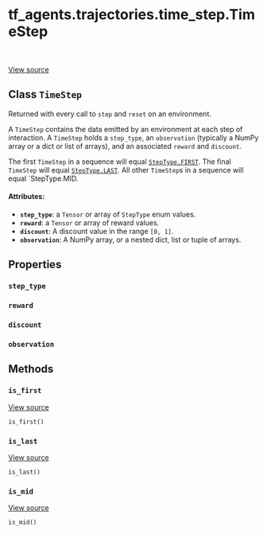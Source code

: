 <div itemscope itemtype="http://developers.google.com/ReferenceObject">
<meta itemprop="name" content="tf_agents.trajectories.time_step.TimeStep" />
<meta itemprop="path" content="Stable" />
<meta itemprop="property" content="step_type"/>
<meta itemprop="property" content="reward"/>
<meta itemprop="property" content="discount"/>
<meta itemprop="property" content="observation"/>
<meta itemprop="property" content="is_first"/>
<meta itemprop="property" content="is_last"/>
<meta itemprop="property" content="is_mid"/>
</div>

# tf_agents.trajectories.time_step.TimeStep

<table class="tfo-notebook-buttons tfo-api" align="left">
</table>

<a target="_blank" href="https://github.com/tensorflow/agents/tree/master/tf_agents/trajectories/time_step.py">View
source</a>

## Class `TimeStep`

Returned with every call to `step` and `reset` on an environment.



<!-- Placeholder for "Used in" -->

A `TimeStep` contains the data emitted by an environment at each step of
interaction. A `TimeStep` holds a `step_type`, an `observation` (typically a
NumPy array or a dict or list of arrays), and an associated `reward` and
`discount`.

The first `TimeStep` in a sequence will equal
<a href="../../../tf_agents/trajectories/time_step/StepType.md#FIRST"><code>StepType.FIRST</code></a>.
The final `TimeStep` will equal
<a href="../../../tf_agents/trajectories/time_step/StepType.md#LAST"><code>StepType.LAST</code></a>.
All other `TimeStep`s in a sequence will equal `StepType.MID.

#### Attributes:

* <b>`step_type`</b>: a `Tensor` or array of `StepType` enum values.
* <b>`reward`</b>: a `Tensor` or array of reward values.
* <b>`discount`</b>: A discount value in the range `[0, 1]`.
* <b>`observation`</b>: A NumPy array, or a nested dict, list or tuple of arrays.

## Properties

<h3 id="step_type"><code>step_type</code></h3>

<h3 id="reward"><code>reward</code></h3>

<h3 id="discount"><code>discount</code></h3>

<h3 id="observation"><code>observation</code></h3>

## Methods

<h3 id="is_first"><code>is_first</code></h3>

<a target="_blank" href="https://github.com/tensorflow/agents/tree/master/tf_agents/trajectories/time_step.py">View
source</a>

``` python
is_first()
```

<h3 id="is_last"><code>is_last</code></h3>

<a target="_blank" href="https://github.com/tensorflow/agents/tree/master/tf_agents/trajectories/time_step.py">View
source</a>

``` python
is_last()
```

<h3 id="is_mid"><code>is_mid</code></h3>

<a target="_blank" href="https://github.com/tensorflow/agents/tree/master/tf_agents/trajectories/time_step.py">View
source</a>

``` python
is_mid()
```

